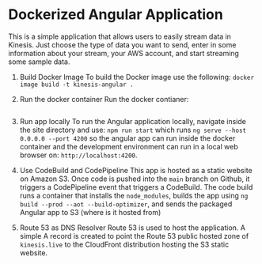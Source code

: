 # Dockerized Angular Application

This is a simple application that allows users to easily stream data in Kinesis. Just choose the type of data you want to send, enter in some information about your stream, your AWS account, and start streaming some sample data. 

1. Build Docker Image
To build the Docker image use the following: `docker image build -t kinesis-angular .`

2. Run the docker container
Run the docker contianer: 
```docker run -p 4200:4200 -v /ROOT/TO/REPO/kinesis-live-angular-app:/home/kinesis-live-angular-app -it kinesis-live-image
```

3. Run app locally
To run the Angular application locally, navigate inside the site directory and use: `npm run start` which runs `ng serve --host 0.0.0.0 --port 4200` so the angular app can run inside the docker container and the development environment can run in a local web browser on: `http://localhost:4200`.

4. Use CodeBuild and CodePipeline
This app is hosted as a static website on Amazon S3. Once code is pushed into the `main` branch on Github, it triggers a CodePipeline event that triggers a CodeBuild. The code build runs a container that installs the `node_modules`, builds the app using `ng build --prod --aot --build-optimizer`, and sends the packaged Angular app to S3 (where is it hosted from)

5. Route 53 as DNS Resolver
Route 53 is used to host the application. A simple A record is created to point the Route 53 public hosted zone of `kinesis.live` to the CloudFront distribution hosting the S3 static website. 
